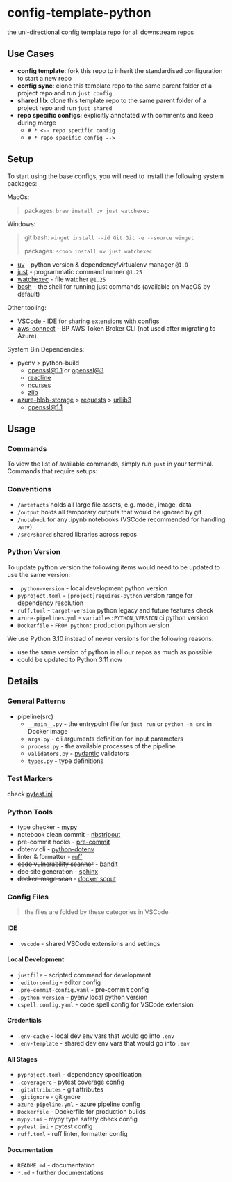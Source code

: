# config-template-python

the uni-directional config template repo for all downstream repos

## Use Cases

* __config template__: fork this repo to inherit the standardised configuration to start a new repo
* __config sync__: clone this template repo to the same parent folder of a project repo and run `just config`
* __shared lib__: clone this template repo to the same parent folder of a project repo and run `just shared`
* __repo specific configs__: explicitly annotated with comments and keep during merge
  * `# * <-- repo specific config`
  * `# * repo specific config -->`

## Setup

To start using the base configs, you will need to install the following system packages:

MacOs:
> packages: `brew install uv just watchexec`

Windows:
> git bash: `winget install --id Git.Git -e --source winget`
>
> packages: `scoop install uv just watchexec`

* [uv](https://github.com/astral-sh/uv) - python version & dependency/virtualenv manager `@1.8`
* [just](https://github.com/casey/just) - programmatic command runner `@1.25`
* [watchexec](https://github.com/watchexec/watchexec) - file watcher `@1.25`
* [bash](https://git-scm.com/downloads) - the shell for running just commands (available on MacOS by default)

Other tooling:

* [VSCode](https://code.visualstudio.com/download) - IDE for sharing extensions with configs
* [aws-connect](https://aws-admin.bp.com/cli/downloads) - BP AWS Token Broker CLI (not used after migrating to Azure)

System Bin Dependencies:

* pyenv > python-build
  * [openssl@1.1](https://formulae.brew.sh/formula/openssl@1.1) or [openssl@3](https://formulae.brew.sh/formula/openssl@3)
  * [readline](https://formulae.brew.sh/formula/readline#default)
  * [ncurses](https://formulae.brew.sh/formula/ncurses#default)
  * [zlib](https://formulae.brew.sh/formula/zlib#default)
* [azure-blob-storage](https://github.com/Azure/azure-storage-python) > [requests](https://github.com/psf/requests) > [urllib3](https://github.com/urllib3/urllib3/blob/main/pyproject.toml)
  * [openssl@1.1](https://formulae.brew.sh/formula/openssl@1.1)

## Usage

### Commands

To view the list of available commands, simply run `just` in your terminal. Commands that require setups:

### Conventions

* `/artefacts` holds all large file assets, e.g. model, image, data
* `/output` holds all temporary outputs that would be ignored by git
* `/notebook` for any .ipynb notebooks (VSCode recommended for handling .env)
* `/src/shared` shared libraries across repos

### Python Version

To update python version the following items would need to be updated to use the same version:

* `.python-version` - local development python version
* `pyproject.toml` - `[project]requires-python` version range for dependency resolution
* `ruff.toml` - `target-version` python legacy and future features check
* `azure-pipelines.yml` - `variables:PYTHON_VERSION` ci python version
* `Dockerfile` - `FROM python:` production python version

We use Python 3.10 instead of newer versions for the following reasons:

* use the same version of python in all our repos as much as possible
* could be updated to Python 3.11 now

## Details

### General Patterns

* pipeline(src)
  * `__main__.py` - the entrypoint file for `just run` or `python -m src` in Docker image
  * `args.py` - cli arguments definition for input parameters
  * `process.py` - the available processes of the pipeline
  * `validators.py` - [pydantic](https://github.com/pydantic/pydantic) validators
  * `types.py` - type definitions

### Test Markers

check [pytest.ini](.pytest.ini)

### Python Tools

* type checker - [mypy](https://github.com/python/mypy)
* notebook clean commit - [nbstripout](https://github.com/kynan/nbstripout)
* pre-commit hooks - [pre-commit](https://github.com/pre-commit/pre-commit)
* dotenv cli - [python-dotenv](https://github.com/theskumar/python-dotenv)
* linter & formatter - [ruff](https://github.com/astral-sh/ruff)
* ~~code vulnerability scanner~~ - [bandit](https://github.com/PyCQA/bandit)
* ~~doc site generation~~ - [sphinx](https://github.com/sphinx-doc/sphinx)
* ~~docker image scan~~ - [docker scout](https://docs.docker.com/scout/)

### Config Files

> the files are folded by these categories in VSCode

#### IDE

* `.vscode` - shared VSCode extensions and settings

#### Local Development

* `justfile` - scripted command for development
* `.editorconfig` - editor config
* `.pre-commit-config.yaml` - pre-commit config
* `.python-version` - pyenv local python version
* `cspell.config.yaml` - code spell config for VSCode extension

#### Credentials

* `.env-cache` - local dev env vars that would go into `.env`
* `.env-template` - shared dev env vars that would go into `.env`

#### All Stages

* `pyproject.toml` - dependency specification
* `.coveragerc` - pytest coverage config
* `.gitattributes` - git attributes
* `.gitignore` - gitignore
* `azure-pipeline.yml` - azure pipeline config
* `Dockerfile` - Dockerfile for production builds
* `mypy.ini` - mypy type safety check config
* `pytest.ini` - pytest config
* `ruff.toml` - ruff linter, formatter config

#### Documentation

* `README.md` - documentation
* `*.md` - further documentations
